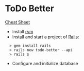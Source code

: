 ToDo Better
================================================================================

[Cheat Sheet](https://gist.github.com/mdang/95b4f54cadf12e7e0415)

- Install [rvm](https://rvm.io/rvm/install)
- Install and start a project of [Rails](https://guides.rubyonrails.org/getting_started.html):

```
  > gem install rails
  > rails new todo-better --api
  > rails s
```

- Configure and initialize database